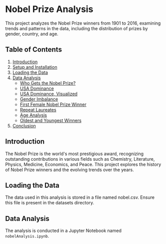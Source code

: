 # Nobel Prize Analysis

This project analyzes the Nobel Prize winners from 1901 to 2016, examining trends and patterns in the data, including the distribution of prizes by gender, country, and age.

## Table of Contents

1. [Introduction](#introduction)
2. [Setup and Installation](#setup-and-installation)
3. [Loading the Data](#loading-the-data)
4. [Data Analysis](#data-analysis)
   - [Who Gets the Nobel Prize?](#who-gets-the-nobel-prize)
   - [USA Dominance](#usa-dominance)
   - [USA Dominance, Visualized](#usa-dominance-visualized)
   - [Gender Imbalance](#gender-imbalance)
   - [First Female Nobel Prize Winner](#first-female-nobel-prize-winner)
   - [Repeat Laureates](#repeat-laureates)
   - [Age Analysis](#age-analysis)
   - [Oldest and Youngest Winners](#oldest-and-youngest-winners)
5. [Conclusion](#conclusion)

## Introduction

The Nobel Prize is the world's most prestigious award, recognizing outstanding contributions in various fields such as Chemistry, Literature, Physics, Medicine, Economics, and Peace. This project explores the history of Nobel Prize winners and the evolving trends over the years.

## Loading the Data
The data used in this analysis is stored in a file named nobel.csv. Ensure this file is present in the datasets directory.

## Data Analysis
The analysis is conducted in a Jupyter Notebook named `nobelAnalysis.ipynb`.
